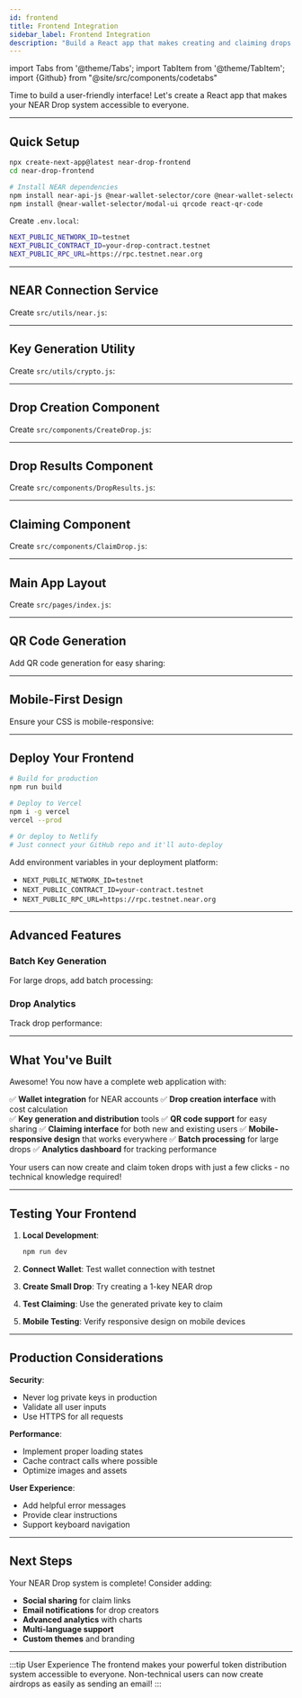 ```yaml
---
id: frontend
title: Frontend Integration
sidebar_label: Frontend Integration
description: "Build a React app that makes creating and claiming drops as easy as a few clicks."
---
```

import Tabs from '@theme/Tabs';
import TabItem from '@theme/TabItem';
import {Github} from "@site/src/components/codetabs"

Time to build a user-friendly interface! Let's create a React app that makes your NEAR Drop system accessible to everyone.

---

## Quick Setup

```bash
npx create-next-app@latest near-drop-frontend
cd near-drop-frontend

# Install NEAR dependencies
npm install near-api-js @near-wallet-selector/core @near-wallet-selector/my-near-wallet
npm install @near-wallet-selector/modal-ui qrcode react-qr-code
```

Create `.env.local`:
```bash
NEXT_PUBLIC_NETWORK_ID=testnet
NEXT_PUBLIC_CONTRACT_ID=your-drop-contract.testnet
NEXT_PUBLIC_RPC_URL=https://rpc.testnet.near.org
```

---

## NEAR Connection Service

Create `src/utils/near.js`:

<Github fname="near.js" language="javascript" 
        url="https://github.com/Festivemena/Drop/blob/main/src/utils/near.js"
        start="1" end="50" />

---

## Key Generation Utility

Create `src/utils/crypto.js`:

<Github fname="crypto.js" language="javascript" 
        url="https://github.com/Festivemena/Drop/blob/main/src/utils/crypto.js"
        start="1" end="25" />

---

## Drop Creation Component

Create `src/components/CreateDrop.js`:

<Github fname="CreateDrop.js" language="javascript" 
        url="https://github.com/Festivemena/Drop/blob/main/src/components/CreateDrop.js"
        start="1" end="120" />

---

## Drop Results Component

Create `src/components/DropResults.js`:

<Github fname="DropResults.js" language="javascript" 
        url="https://github.com/Festivemena/Drop/blob/main/src/components/DropResults.js"
        start="1" end="150" />

---

## Claiming Component

Create `src/components/ClaimDrop.js`:

<Github fname="ClaimDrop.js" language="javascript" 
        url="https://github.com/Festivemena/Drop/blob/main/src/components/ClaimDrop.js"
        start="1" end="180" />

---

## Main App Layout

Create `src/pages/index.js`:

<Github fname="index.js" language="javascript" 
        url="https://github.com/Festivemena/Drop/blob/main/src/pages/index.js"
        start="1" end="80" />

---

## QR Code Generation

Add QR code generation for easy sharing:

<Github fname="QRGenerator.js" language="javascript" 
        url="https://github.com/Festivemena/Drop/blob/main/src/components/QRGenerator.js"
        start="1" end="50" />

---

## Mobile-First Design

Ensure your CSS is mobile-responsive:

<Github fname="globals.css" language="css" 
        url="https://github.com/Festivemena/Drop/blob/main/src/styles/globals.css"
        start="1" end="100" />

---

## Deploy Your Frontend

```bash
# Build for production
npm run build

# Deploy to Vercel
npm i -g vercel
vercel --prod

# Or deploy to Netlify
# Just connect your GitHub repo and it'll auto-deploy
```

Add environment variables in your deployment platform:
- `NEXT_PUBLIC_NETWORK_ID=testnet`
- `NEXT_PUBLIC_CONTRACT_ID=your-contract.testnet`
- `NEXT_PUBLIC_RPC_URL=https://rpc.testnet.near.org`

---

## Advanced Features

### Batch Key Generation

For large drops, add batch processing:

<Github fname="BatchGenerator.js" language="javascript" 
        url="https://github.com/Festivemena/Drop/blob/main/src/components/BatchGenerator.js"
        start="1" end="80" />

### Drop Analytics

Track drop performance:

<Github fname="Analytics.js" language="javascript" 
        url="https://github.com/Festivemena/Drop/blob/main/src/components/Analytics.js"
        start="1" end="60" />

---

## What You've Built

Awesome! You now have a complete web application with:

✅ **Wallet integration** for NEAR accounts
✅ **Drop creation interface** with cost calculation  
✅ **Key generation and distribution** tools
✅ **QR code support** for easy sharing
✅ **Claiming interface** for both new and existing users
✅ **Mobile-responsive design** that works everywhere
✅ **Batch processing** for large drops
✅ **Analytics dashboard** for tracking performance

Your users can now create and claim token drops with just a few clicks - no technical knowledge required!

---

## Testing Your Frontend

1. **Local Development**:
   ```bash
   npm run dev
   ```

2. **Connect Wallet**: Test wallet connection with testnet
3. **Create Small Drop**: Try creating a 1-key NEAR drop
4. **Test Claiming**: Use the generated private key to claim
5. **Mobile Testing**: Verify responsive design on mobile devices

---

## Production Considerations

**Security**:
- Never log private keys in production
- Validate all user inputs
- Use HTTPS for all requests

**Performance**:
- Implement proper loading states
- Cache contract calls where possible
- Optimize images and assets

**User Experience**:
- Add helpful error messages
- Provide clear instructions
- Support keyboard navigation

---

## Next Steps

Your NEAR Drop system is complete! Consider adding:

- **Social sharing** for claim links
- **Email notifications** for drop creators
- **Advanced analytics** with charts
- **Multi-language support**
- **Custom themes** and branding

---

:::tip User Experience
The frontend makes your powerful token distribution system accessible to everyone. Non-technical users can now create airdrops as easily as sending an email!
:::
